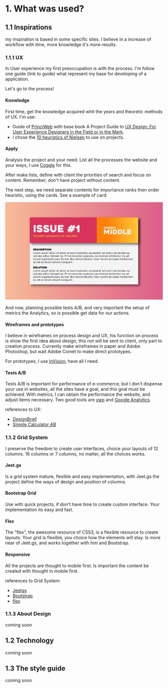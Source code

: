 # 1. What was used?

## 1.1 Inspirations

my inspiration is based in some specific sites. I believe in a increase of workflow with time, more knowledge it's more results.

### 1.1.1 UX

In User experience my first preoccupation is with the process. I'm follow one guide (link to guide) what represent my base for developing of a application.

Let's go to the process!

#### Knowledge

First time, get the knowledge acquired whit the years and theoretic methods of UX. I'm use:

- Guide of [PrinciWeb](http://www.princiweb.com.br/blog/design/usabilidade-ux/como-uma-avaliacao-heuristica-ajuda-a-melhorar-a-usabilidade-de-um-site.html) with base book A Project Guide to [UX Design: For User Experience Designers in the Field or in the Mark](http://www.amazon.co.uk/Project-Guide-Design-Experience-Designers/dp/0321815386).
- I chose the [10 heuristics of Nielsen](https://www.nngroup.com/articles/ten-usability-heuristics/) to use on projects.

#### Apply

Analysis the project and your need. List all the processes the website and your ways, I use [Coggle](http://coggle.it) for this.

After make lists, define with client the priorities of search and focus on content. Remember, don't have project without content.

The next step, we need separate contents for importance  ranks then order heuristic, using the cards. See a example of card:

![Card Issue](images/cards-ux-heuristic.jpg)

And now, planning possible tests A/B, and very important the setup of metrics the Analytics, so is possible get data for our actions.

#### Wireframes and prototypes

I believe in wireframes on process design and UX, his function on process is show the first idea about design, this not will be sent to client, only part to creation process. Currently make wireframes in paper and Adobe Photoshop, but wait Adobe Comet to make direct prototypes.

For prototypes, I use [InVision](http://www.invisionapp.com/), have all I need.

#### Tests A/B

Tests A/B is important for performance of e-commerce, but I don't dispense your use in websites, all the sites have a goal, and this goal must be achieved. With metrics, I can obtain the performance the website, and adjust items necessary. Two good tools are [vwo](https://vwo.com/) and [Google Analytics](http://analytics.google.com).

references to UX:
- [DesignBrief](http://www.designbrief.de/)
- [Simple Calculator AB](http://getdatadriven.com/ab-significance-test)

### 1.1.2 Grid System

I preserve the freedom to create user interfaces, choice your layouts of 12 columns. 16 columns or 7 columns,  no matter, all the choices works.

#### Jeet.gs

Is a grid system mature, flexible and easy implementation, with Jeet.gs the project define the ways of design and position of columns.

#### Bootstrap Grid

Use with quick projects, if don't have time to create custom interface. Your implementation its easy and fast.

#### Flex

The "flex", the awesome resource of CSS3, is a flexible resource to create layouts. Your grid is flexible, you choice how the elements will stay. Is more near of Jeet.gs, and works together with him and Bootstrap.

#### Responsive

All the projects are thought to mobile first. Is important the content be created with thought in mobile first.

references to Grid System:
- [Jeetgs](http://jeet.gs)
- [Bootstrap](http://getbootstrap.com)
- [flex](https://developer.mozilla.org/pt-BR/docs/Web/CSS/flex)

### 1.1.3 About Design

coming soon

## 1.2 Technology

coming soon

## 1.3 The style guide

coming soon
